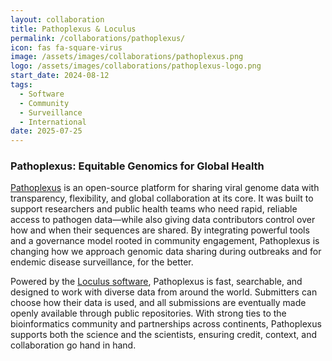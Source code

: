 ```yaml
---
layout: collaboration
title: Pathoplexus & Loculus
permalink: /collaborations/pathoplexus/
icon: fas fa-square-virus
image: /assets/images/collaborations/pathoplexus.png
logo: /assets/images/collaborations/pathoplexus-logo.png
start_date: 2024-08-12
tags:
  - Software
  - Community
  - Surveillance
  - International
date: 2025-07-25
---
```


### Pathoplexus: Equitable Genomics for Global Health

[Pathoplexus](https://pathoplexus.org/) is an open-source platform for sharing viral genome data with transparency, flexibility, and global collaboration at its core. It was built to support researchers and public health teams who need rapid, reliable access to pathogen data—while also giving data contributors control over how and when their sequences are shared. By integrating powerful tools and a governance model rooted in community engagement, Pathoplexus is changing how we approach genomic data sharing during outbreaks and for endemic disease surveillance, for the better.

Powered by the [Loculus software](https://loculus.org/), Pathoplexus is fast, searchable, and designed to work with diverse data from around the world. Submitters can choose how their data is used, and all submissions are eventually made openly available through public repositories. With strong ties to the bioinformatics community and partnerships across continents, Pathoplexus supports both the science and the scientists, ensuring credit, context, and collaboration go hand in hand.